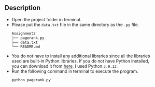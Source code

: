 ## Description
* Open the project folder in terminal. 
* Please put the `data.txt` file in the same directory as the `.py` file.
   ```bash
  Assignment2
   ├── pagerank.py
   ├── data.txt
   └── README.md
   ```
* You do not have to install any additional libraries since all the libraries used are built-in Python libraries. If you do not have Python installed, you can download it from [here](https://www.python.org/downloads/). I used Python `3.9.13`.
* Run the following command in terminal to execute the program.
    ```bash
    python pagerank.py
    ```